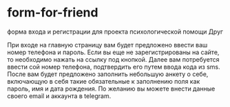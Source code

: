 # form-for-friend
форма входа и регистрации для проекта психологической помощи Друг

При входе на главную страницу вам будет предложено ввести ваш номер телефона и пароль. 
Если вы еще не зарегистрированы на сайте, то необходимо нажать на ссылку под кнопкой. Далее вам потребуется ввести сой номер телефона, подтвердить его путем ввода кода из sms. После вам будет предложено заполнить небольшую анкету о себе, включающую в себя такие обязательные к заполнению поля как пароль, имя и дата рождения. По желанию вы можете внести данные своего email и аккаунта в telegram.
